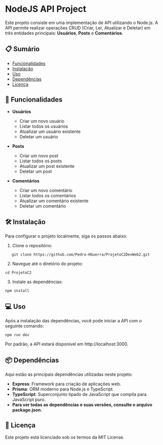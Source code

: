 # NodeJS API Project

Este projeto consiste em uma implementação de API utilizando o Node.js. A API permite realizar operações CRUD (Criar, Ler, Atualizar e Deletar) em três entidades principais: **Usuários**, **Posts** e **Comentários**.

## 📋 Sumário

- [Funcionalidades](#funcionalidades)
- [Instalação](#instalação)
- [Uso](#uso)
- [Dependências](#dependências)
- [Licença](#licença)

## 🚀 Funcionalidades

- **Usuários**
  - Criar um novo usuário
  - Listar todos os usuários
  - Atualizar um usuário existente
  - Deletar um usuário

- **Posts**
  - Criar um novo post
  - Listar todos os posts
  - Atualizar um post existente
  - Deletar um post

- **Comentários**
  - Criar um novo comentário
  - Listar todos os comentários
  - Atualizar um comentário existente
  - Deletar um comentário

## 🛠️ Instalação

Para configurar o projeto localmente, siga os passos abaixo:

1. Clone o repositório:
```
   git clone https://github.com/Pedro-HGuerra/ProjetoC2DevWeb2.git
```
2. Navegue até o diretório do projeto:

```
cd ProjetoC2
```
3. Instale as dependências:

```
npm install
```

## 💻 Uso
Após a instalação das dependências, você pode iniciar a API com o seguinte comando:

```
npm run dev
```
Por padrão, a API estará disponível em http://localhost:3000.

## 📦 Dependências
Aqui estão as principais dependências utilizadas neste projeto:

- **Express**: Framework para criação de aplicações web.
- **Prisma**: ORM moderno para Node.js e TypeScript.
- **TypeScript**: Superconjunto tipado de JavaScript que compila para JavaScript puro.
- **Para ver todas as dependências e suas versões, consulte o arquivo package.json**.

## 📄 Licença
Este projeto está licenciado sob os termos da MIT License.
